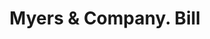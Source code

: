 ---
doi: 10.7916/D80K3MMJ
date_other: '1890'
date_other_textual: 1890-1899
form: printed ephemera
genre:
- Invoices
name:
- Myers & Company
object_in_context_url: https://biggert.cul.columbia.edu/items/view/ave_biggert_00307
subject_hierarchical_geographic:
- Covington, Kentucky, United States
subject_name:
- Myers & Company
title: Myers & Company. Bill
sort_title: Myers & Company. Bill
call_number: ave_biggert_00307
coordinates:
- 39.065,-84.50972222222222
pid: ave_biggert_00307
identifiers: ave_biggert_00307
thumbnail: https://derivativo-2.library.columbia.edu/iiif/2/ldpd:344231/full/!256,256/0/native.jpg
permalink: /biggert/ave_biggert_00307/
layout: iiif-image-page
---